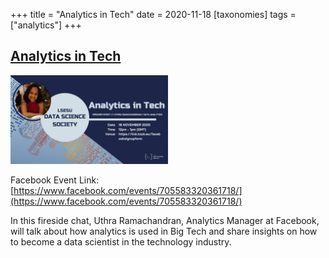 +++
title = "Analytics in Tech"
date = 2020-11-18
[taxonomies]
tags = ["analytics"]
+++

## [Analytics in Tech](https://www.facebook.com/events/705583320361718/)

<img src = "/2020/event-banners/analytics.jpg" height=20% width=50%> 

Facebook Event Link: [https://www.facebook.com/events/705583320361718/](https://www.facebook.com/events/705583320361718/)

In this fireside chat, Uthra Ramachandran, Analytics Manager at Facebook, will talk about how analytics is used in Big Tech and share insights on how to become a data scientist in the technology industry.